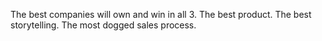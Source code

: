 The best companies will own and win in all 3.
The best product. 
The best storytelling. 
The most dogged sales process.

